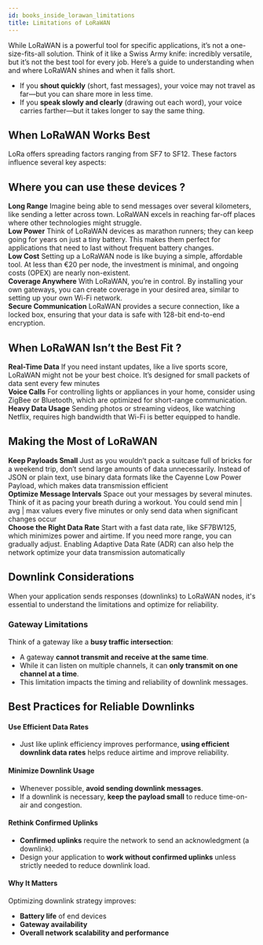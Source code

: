 ```yaml
---
id: books_inside_lorawan_limitations
title: Limitations of LoRaWAN
---
```


While LoRaWAN is a powerful tool for specific applications, it’s not a one-size-fits-all solution. Think of it like a Swiss Army knife: incredibly versatile, but it’s not the best tool for every job. Here’s a guide to understanding when and where LoRaWAN shines and when it falls short.

- If you **shout quickly** (short, fast messages), your voice may not travel as far—but you can share more in less time.
- If you **speak slowly and clearly** (drawing out each word), your voice carries farther—but it takes longer to say the same thing.

## When LoRaWAN Works Best

LoRa offers spreading factors ranging from SF7 to SF12. These factors influence several key aspects:



## Where you can use these devices ?

<div className="reusable-feature-grid">
  <div className="reusable-feature-card">
    <strong>Long Range</strong>
    Imagine being able to send messages over several kilometers, like sending a letter across town. LoRaWAN excels in reaching far-off places where other technologies might struggle.
  </div>
  <div className="reusable-feature-card">
    <strong>Low Power</strong>
    Think of LoRaWAN devices as marathon runners; they can keep going for years on just a tiny battery. This makes them perfect for applications that need to last without frequent battery changes.
  </div>
  <div className="reusable-feature-card">
    <strong>Low Cost</strong>
    Setting up a LoRaWAN node is like buying a simple, affordable tool. At less than €20 per node, the investment is minimal, and ongoing costs (OPEX) are nearly non-existent.
  </div>
  <div className="reusable-feature-card">
    <strong>Coverage Anywhere</strong>
    With LoRaWAN, you’re in control. By installing your own gateways, you can create coverage in your desired area, similar to setting up your own Wi-Fi network.
  </div>
  <div className="reusable-feature-card">
    <strong>Secure Communication</strong>
    LoRaWAN provides a secure connection, like a locked box, ensuring that your data is safe with 128-bit end-to-end encryption.
  </div>
</div>


## When LoRaWAN Isn’t the Best Fit ?

<div className="reusable-feature-grid">
  <div className="reusable-feature-card">
    <strong>Real-Time Data</strong>
    If you need instant updates, like a live sports score, LoRaWAN might not be your best choice. It’s designed for small packets of data sent every few minutes
  </div>
  <div className="reusable-feature-card">
    <strong>Voice Calls</strong>
    For controlling lights or appliances in your home, consider using ZigBee or Bluetooth, which are optimized for short-range communication.
  </div>
  <div className="reusable-feature-card">
    <strong>Heavy Data Usage</strong>
    Sending photos or streaming videos, like watching Netflix, requires high bandwidth that Wi-Fi is better equipped to handle.
  </div>
</div>


## Making the Most of LoRaWAN

<div className="reusable-feature-grid">
  <div className="reusable-feature-card">
    <strong>Keep Payloads Small</strong>
    Just as you wouldn’t pack a suitcase full of bricks for a weekend trip, don’t send large amounts of data unnecessarily. Instead of JSON or plain text, use binary data formats like the Cayenne Low Power Payload, which makes data transmission efficient
  </div>
  <div className="reusable-feature-card">
    <strong>Optimize Message Intervals</strong>
    Space out your messages by several minutes. Think of it as pacing your breath during a workout. You could send min | avg | max values every five minutes or only send data when significant changes occur
  </div>
  <div className="reusable-feature-card">
    <strong>Choose the Right Data Rate</strong>
    Start with a fast data rate, like SF7BW125, which minimizes power and airtime. If you need more range, you can gradually adjust. Enabling Adaptive Data Rate (ADR) can also help the network optimize your data transmission automatically
  </div>
</div>


## Downlink Considerations

When your application sends responses (downlinks) to LoRaWAN nodes, it's essential to understand the limitations and optimize for reliability.

### Gateway Limitations

Think of a gateway like a **busy traffic intersection**:

- A gateway **cannot transmit and receive at the same time**.
- While it can listen on multiple channels, it can **only transmit on one channel at a time**.
- This limitation impacts the timing and reliability of downlink messages.

## Best Practices for Reliable Downlinks

#### Use Efficient Data Rates

- Just like uplink efficiency improves performance, **using efficient downlink data rates** helps reduce airtime and improve reliability.

#### Minimize Downlink Usage

- Whenever possible, **avoid sending downlink messages**.
- If a downlink is necessary, **keep the payload small** to reduce time-on-air and congestion.

#### Rethink Confirmed Uplinks

- **Confirmed uplinks** require the network to send an acknowledgment (a downlink).
- Design your application to **work without confirmed uplinks** unless strictly needed to reduce downlink load.

#### Why It Matters

Optimizing downlink strategy improves:

- **Battery life** of end devices
- **Gateway availability**
- **Overall network scalability and performance**


